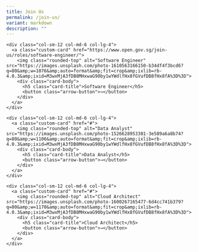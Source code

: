```yaml
---
title: Join Us
permalink: /join-us/
variant: markdown
description: ""
---
```

<style>
  .custom-card {
    text-decoration: none;
    color: inherit;
	  border: 2px solid #081f3c; 
	  border-radius: 10px; 
	  overflow: hidden; 
	  transition: box-shadow 0.3s; 
	  display: block;
	  margin: 20px;
  }

  .custom-card img {
    border-top-left-radius: 10px;
    border-top-right-radius: 10px;
    width: 100%;
    height: 150px;
    object-fit: cover;
  }

  .card-body {
    padding: 15px;
  }

  .arrow-button {
    background-color: #007bff;
    color: #fff;
    border: none;
    padding: 5px 10px;
    border-radius: 5px;
    cursor: pointer;
  }
</style>

<div class="container mt-4">
  <div class="row">

    <div class="col-sm-12 col-md-6 col-lg-4">
      <a class="custom-card" href="https://www.open.gov.sg/join-us/roles/software-engineer/">
        <img class="rounded-top" alt="Software Engineer" src="https://images.unsplash.com/photo-1610563166150-b34df4f3bcd6?q=80&amp;w=1076&amp;auto=format&amp;fit=crop&amp;ixlib=rb-4.0.3&amp;ixid=M3wxMjA3fDB8MHxwaG90by1wYWdlfHx8fGVufDB8fHx8fA%3D%3D">
        <div class="card-body">
          <h5 class="card-title">Software Engineer</h5>
          <button class="arrow-button">→</button>
        </div>
      </a>
    </div>

    <div class="col-sm-12 col-md-6 col-lg-4">
      <a class="custom-card" href="#">
        <img class="rounded-top" alt="Data Analyst" src="https://images.unsplash.com/photo-1526628953301-3e589a6a8b74?q=80&amp;w=1106&amp;auto=format&amp;fit=crop&amp;ixlib=rb-4.0.3&amp;ixid=M3wxMjA3fDB8MHxwaG90by1wYWdlfHx8fGVufDB8fHx8fA%3D%3D">
        <div class="card-body">
          <h5 class="card-title">Data Analyst</h5>
          <button class="arrow-button">→</button>
        </div>
      </a>
    </div>

    <div class="col-sm-12 col-md-6 col-lg-4">
      <a class="custom-card" href="#">
        <img class="rounded-top" alt="Cloud Architect" src="https://images.unsplash.com/photo-1600267165477-6d4cc741b379?q=80&amp;w=1170&amp;auto=format&amp;fit=crop&amp;ixlib=rb-4.0.3&amp;ixid=M3wxMjA3fDB8MHxwaG90by1wYWdlfHx8fGVufDB8fHx8fA%3D%3D">
        <div class="card-body">
          <h5 class="card-title">Cloud Architect</h5>
          <button class="arrow-button">→</button>
        </div>
      </a>
    </div>

  </div>
</div>